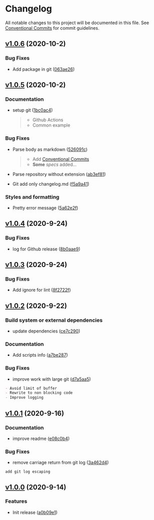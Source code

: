 # Changelog

All notable changes to this project will be documented in this file. See [Conventional Commits](https://www.conventionalcommits.org/en/v1.0.0/) for commit guidelines.

## [v1.0.6](https://github.com/askuzminov/simple-release/compare/v1.0.5...v1.0.6) (2020-10-2)

### Bug Fixes

- Add package in git ([063ae26](https://github.com/askuzminov/simple-release/commit/063ae263478846e3d1d947a9ecba0a538eac7185))

## [v1.0.5](https://github.com/askuzminov/simple-release/compare/v1.0.4...v1.0.5) (2020-10-2)

### Documentation

- setup git ([1bc0ac4](https://github.com/askuzminov/simple-release/commit/1bc0ac4276e10e7ae4399c1de1aabfe6abb79321))

  > - Github Actions
  > - Common example

### Bug Fixes

- Parse body as markdown ([526091c](https://github.com/askuzminov/simple-release/commit/526091c9aaad0b29f1fa77c8da72325832380833))

  > - Add [Conventional Commits](https://www.conventionalcommits.org/en/v1.0.0/)
  > - **Some** *specs* added...

- Parse repository without extension ([ab3ef81](https://github.com/askuzminov/simple-release/commit/ab3ef8142bb262312a7b63eecd6bf89235a05dc7))
- Git add only changelog.md ([f5a9a41](https://github.com/askuzminov/simple-release/commit/f5a9a4182d7058eee79c05f0dfc33b21434ac492))

### Styles and formatting

- Pretty error message ([5a62e2f](https://github.com/askuzminov/simple-release/commit/5a62e2ff2249377d03d22c1a9ccc596b13cbf733))

## [v1.0.4](https://github.com/askuzminov/simple-release/compare/v1.0.3...v1.0.4) (2020-9-24)

### Bug Fixes

- log for Github release ([8b0aae9](https://github.com/askuzminov/simple-release/commit/8b0aae9c2aa9191609dbbe72ce8aed548c77d415))

## [v1.0.3](https://github.com/askuzminov/simple-release/compare/v1.0.2...v1.0.3) (2020-9-24)

### Bug Fixes

- Add ignore for lint ([8f2722f](https://github.com/askuzminov/simple-release/commit/8f2722ffe6eb67e4bb3e714f4eecd79268191b46))

## [v1.0.2](https://github.com/askuzminov/simple-release/compare/v1.0.1...v1.0.2) (2020-9-22)

### Build system or external dependencies

- update dependencies ([ce7c290](https://github.com/askuzminov/simple-release/commit/ce7c290048341f91a96f7ae4e8e5139d55a72bbe))

### Documentation

- Add scripts info ([a7be287](https://github.com/askuzminov/simple-release/commit/a7be287b17722c3c8f78f719535373dfa89120fb))

### Bug Fixes

- improve work with large git ([d7a5aa5](https://github.com/askuzminov/simple-release/commit/d7a5aa5f705e1fca55234da49342f732d253cc1c))

```md
- Avoid limit of buffer
- Rewrite to non blocking code
- Improve logging

```


## [v1.0.1](https://github.com/askuzminov/simple-release/compare/v1.0.0...v1.0.1) (2020-9-16)

### Documentation

- improve readme ([e08c0b4](https://github.com/askuzminov/simple-release/commit/e08c0b490fd857a42f0d1be03945722835c98320))

### Bug Fixes

- remove carriage return from git log ([3a462d4](https://github.com/askuzminov/simple-release/commit/3a462d4ec9b08f5cddfa70cd4ef95da2a66be5a8))

```
add git log escaping

```


## [v1.0.0](https://github.com/askuzminov/simple-release/compare/202d59a9598a8395fef5acba73a87a7cf86423c5...v1.0.0) (2020-9-14)

### Features

- Init release ([a0b09e1](https://github.com/askuzminov/simple-release/commit/a0b09e1af5311f7c1e2a84d718a3982be6a70c53))
